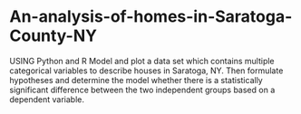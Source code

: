# An-analysis-of-homes-in-Saratoga-County-NY
USING Python and R Model and plot a data set which contains multiple categorical variables to describe houses in Saratoga, NY.
Then formulate hypotheses and determine the model whether there is a statistically significant difference between the two independent groups based on a dependent variable.
